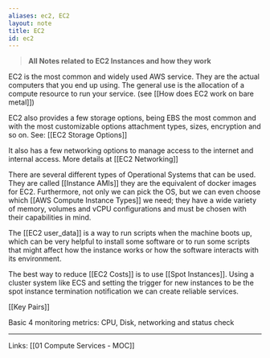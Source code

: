 ```yaml
---
aliases: ec2, EC2
layout: note
title: EC2
id: ec2
---
```



> **All Notes related to EC2 Instances and how they work**

EC2 is the most common and widely used AWS service. They are the actual computers that you end up using. The general use is the allocation of a compute resource to run your service. (see [[How does EC2 work on bare metal]]) 

EC2 also provides a few storage options, being EBS the most common and with the most customizable options attachment types, sizes, encryption and so on. 
See: [[EC2 Storage Options]]

It also has a few networking options to manage access to the internet and internal access. More details at [[EC2 Networking]] 

There are several different types of  Operational Systems that can be used. They are called [[Instance AMIs]] they are the equivalent of docker images for EC2. Furthermore, not only we can pick the OS, but we can even choose which [[AWS Compute Instance Types]] we need; they have a wide variety of memory, volumes and vCPU configurations and must be chosen with their capabilities in mind.

The [[EC2 user_data]] is a way to run scripts when the machine boots up, which can be very helpful to install some software or to run some scripts that might affect how the instance works or how the software interacts with its environment. 

The best way to reduce [[EC2 Costs]] is to use [[Spot Instances]]. Using a cluster system like ECS and setting the trigger for new instances to be the spot instance termination notification we can create reliable services.

[[Key Pairs]]

Basic 4 monitoring metrics:
CPU, Disk, networking and status check

---

Links: [[01 Compute Services - MOC]]
